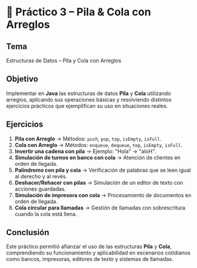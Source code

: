 # 📘 Práctico 3 – Pila & Cola con Arreglos

## Tema
Estructuras de Datos – Pila y Cola con Arreglos  

## Objetivo
Implementar en **Java** las estructuras de datos **Pila** y **Cola** utilizando arreglos, aplicando sus operaciones básicas y resolviendo distintos ejercicios prácticos que ejemplifican su uso en situaciones reales.  

## Ejercicios
1. **Pila con Arreglo** → Métodos: `push`, `pop`, `top`, `isEmpty`, `isFull`.  
2. **Cola con Arreglo** → Métodos: `enqueue`, `dequeue`, `top`, `isEmpty`, `isFull`.  
3. **Invertir una cadena con pila** → Ejemplo: "Hola" → "aloH".  
4. **Simulación de turnos en banco con cola** → Atención de clientes en orden de llegada.  
5. **Palíndromo con pila y cola** → Verificación de palabras que se leen igual al derecho y al revés.  
6. **Deshacer/Rehacer con pilas** → Simulación de un editor de texto con acciones guardadas.  
7. **Simulación de impresora con cola** → Procesamiento de documentos en orden de llegada.  
8. **Cola circular para llamadas** → Gestión de llamadas con sobrescritura cuando la cola está llena.  

## Conclusión
Este práctico permitió afianzar el uso de las estructuras **Pila** y **Cola**, comprendiendo su funcionamiento y aplicabilidad en escenarios cotidianos como bancos, impresoras, editores de texto y sistemas de llamadas.
